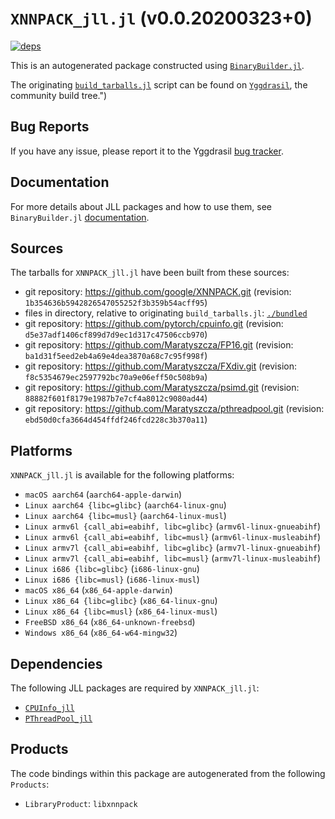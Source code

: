 # `XNNPACK_jll.jl` (v0.0.20200323+0)

[![deps](https://juliahub.com/docs/XNNPACK_jll/deps.svg)](https://juliahub.com/ui/Packages/XNNPACK_jll/mAH7R?page=2)

This is an autogenerated package constructed using [`BinaryBuilder.jl`](https://github.com/JuliaPackaging/BinaryBuilder.jl).

The originating [`build_tarballs.jl`](https://github.com/JuliaPackaging/Yggdrasil/blob/850fb0e0f0dc91fd5a5d5e700b1d1e16245b965e/X/XNNPACK/build_tarballs.jl) script can be found on [`Yggdrasil`](https://github.com/JuliaPackaging/Yggdrasil/), the community build tree.")

## Bug Reports

If you have any issue, please report it to the Yggdrasil [bug tracker](https://github.com/JuliaPackaging/Yggdrasil/issues).

## Documentation

For more details about JLL packages and how to use them, see `BinaryBuilder.jl` [documentation](https://docs.binarybuilder.org/stable/jll/).

## Sources

The tarballs for `XNNPACK_jll.jl` have been built from these sources:

* git repository: https://github.com/google/XNNPACK.git (revision: `1b354636b5942826547055252f3b359b54acff95`)
* files in directory, relative to originating `build_tarballs.jl`: [`./bundled`](https://github.com/JuliaPackaging/Yggdrasil/tree/850fb0e0f0dc91fd5a5d5e700b1d1e16245b965e/X/XNNPACK/bundled)
* git repository: https://github.com/pytorch/cpuinfo.git (revision: `d5e37adf1406cf899d7d9ec1d317c47506ccb970`)
* git repository: https://github.com/Maratyszcza/FP16.git (revision: `ba1d31f5eed2eb4a69e4dea3870a68c7c95f998f`)
* git repository: https://github.com/Maratyszcza/FXdiv.git (revision: `f8c5354679ec2597792bc70a9e06eff50c508b9a`)
* git repository: https://github.com/Maratyszcza/psimd.git (revision: `88882f601f8179e1987b7e7cf4a8012c9080ad44`)
* git repository: https://github.com/Maratyszcza/pthreadpool.git (revision: `ebd50d0cfa3664d454ffdf246fcd228c3b370a11`)

## Platforms

`XNNPACK_jll.jl` is available for the following platforms:

* `macOS aarch64` (`aarch64-apple-darwin`)
* `Linux aarch64 {libc=glibc}` (`aarch64-linux-gnu`)
* `Linux aarch64 {libc=musl}` (`aarch64-linux-musl`)
* `Linux armv6l {call_abi=eabihf, libc=glibc}` (`armv6l-linux-gnueabihf`)
* `Linux armv6l {call_abi=eabihf, libc=musl}` (`armv6l-linux-musleabihf`)
* `Linux armv7l {call_abi=eabihf, libc=glibc}` (`armv7l-linux-gnueabihf`)
* `Linux armv7l {call_abi=eabihf, libc=musl}` (`armv7l-linux-musleabihf`)
* `Linux i686 {libc=glibc}` (`i686-linux-gnu`)
* `Linux i686 {libc=musl}` (`i686-linux-musl`)
* `macOS x86_64` (`x86_64-apple-darwin`)
* `Linux x86_64 {libc=glibc}` (`x86_64-linux-gnu`)
* `Linux x86_64 {libc=musl}` (`x86_64-linux-musl`)
* `FreeBSD x86_64` (`x86_64-unknown-freebsd`)
* `Windows x86_64` (`x86_64-w64-mingw32`)

## Dependencies

The following JLL packages are required by `XNNPACK_jll.jl`:

* [`CPUInfo_jll`](https://github.com/JuliaBinaryWrappers/CPUInfo_jll.jl)
* [`PThreadPool_jll`](https://github.com/JuliaBinaryWrappers/PThreadPool_jll.jl)

## Products

The code bindings within this package are autogenerated from the following `Products`:

* `LibraryProduct`: `libxnnpack`

